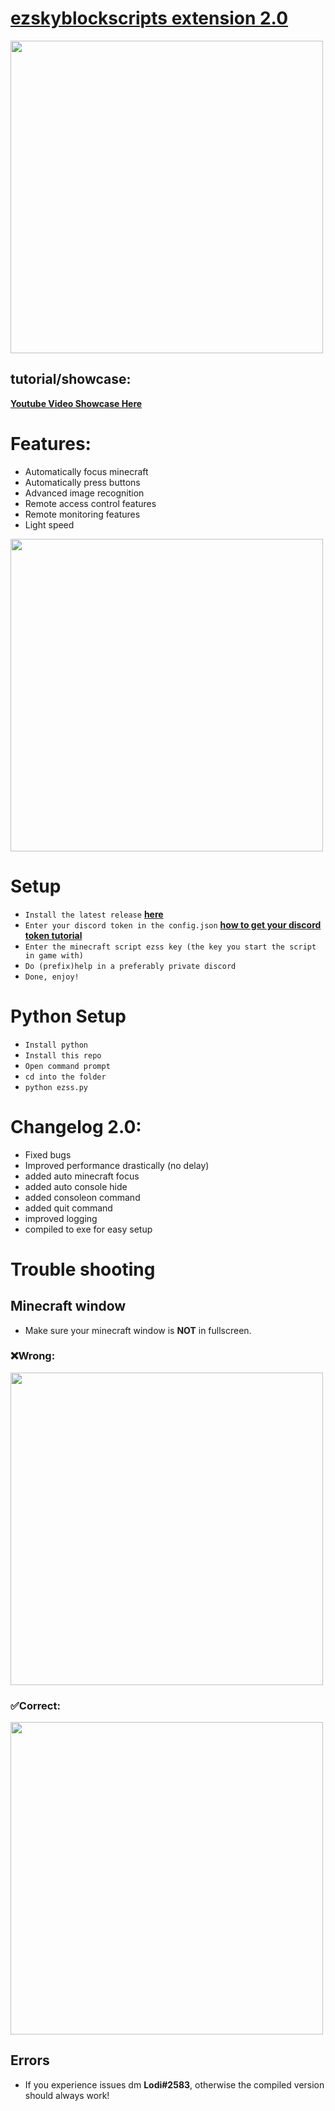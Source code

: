 # [ezskyblockscripts extension 2.0](https://www.taunahi.net)
<img src="https://cdn.discordapp.com/attachments/888821477422534677/900719627015958558/ezskyblockscripts.png" width="500px">

## tutorial/showcase:

[**Youtube Video Showcase Here**](https://youtu.be/1YDW86gds2s)
# Features:
- Automatically focus minecraft
- Automatically press buttons
- Advanced image recognition
- Remote access control features
- Remote monitoring features
- Light speed

<img src="https://cdn.discordapp.com/attachments/952538084942176259/961346374413217872/unknown.png?size=4096" width="500px">

# Setup
- ```Install the latest release``` [**here**](https://github.com/Lodisus/ezskyblockscripts-extension/releases/download/ezss/ezss-extension.zip)
- ```Enter your discord token in the config.json```
[**how to get your discord token tutorial**](https://youtu.be/YEgFvgg7ZPI)
- ```Enter the minecraft script ezss key (the key you start the script in game with)```
- ```Do (prefix)help in a preferably private discord```
- ```Done, enjoy!```

# Python Setup
- ```Install python```
- ```Install this repo```
- ```Open command prompt```
- ```cd into the folder```
- ```python ezss.py```

# Changelog 2.0:
- Fixed bugs
- Improved performance drastically (no delay)
- added auto minecraft focus
- added auto console hide
- added consoleon command
- added quit command
- improved logging
- compiled to exe for easy setup

# Trouble shooting
## Minecraft window
- Make sure your minecraft window is **NOT** in fullscreen.

### ❌Wrong:

<img src="https://images-ext-1.discordapp.net/external/G9XoQIox9UiAmcoNVuguNp6ysKgLvjRdcgXAdn5yy6s/https/taunahi-user-images.s3.us-east-2.amazonaws.com/discord-integration/1584-1646516966648.jpg" width="500px">

### ✅Correct:

<img src="https://cdn.discordapp.com/attachments/847466666689560637/949786338813689856/unknown.png" width="500px">

## Errors

- If you experience issues dm **Lodi#2583**, otherwise the compiled version should always work!
